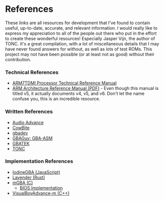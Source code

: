 # References
These links are all resources for development that I've found to contain useful,
up-to-date, accurate, and relevant information. I would really like to express my
appreciation to all of the people out there who put in the effort to create these
wonderful resources! Especially Jasper Vijn, the author of TONC. It's a great
compilation, with a lot of miscellaneous details that I may have never found
answers for without, as well as lots of test ROMs. This project may not have
been possible (or at least not as good) without their contribution.

### Technical References
- [ARM7TDMI Processor Technical Reference Manual](https://developer.arm.com/docs/ddi0210/c)
- [ARM Architecture Reference Manual (PDF)](https://developer.arm.com/docs/ddi0100/latest/armv5-architecture-reference-manual) -
Even though this manual is titled v5, it actually documents v4, v5, and v6. Don't
let the name confuse you, this is an incredible resource.

### Written References
- [Audio Advance](http://www.belogic.com/gba/index.php)
- [CowBite](https://www.cs.rit.edu/~tjh8300/CowBite/CowBiteSpec.htm)
- [gbadev](https://gbadev.org/docs.php)
- [GBAGuy: GBA-ASM](https://patater.com/gbaguy/gbaasm.htm)
- [GBATEK](https://problemkaputt.de/gbatek.htm)
- [TONC](https://www.coranac.com/tonc/text/toc.htm)

### Implementation References
- [IodineGBA (JavaScript)](https://github.com/taisel/IodineGBA)
- [Lavender (Rust)](https://github.com/partheseas/lavender)
- [mGBA (C)](https://github.com/mgba-emu/mgba)
  - [BIOS Implementation](https://github.com/mgba-emu/mgba/blob/master/src/gba/hle-bios.c)
- [VisualBoyAdvance-m (C++)](https://github.com/visualboyadvance-m/visualboyadvance-m/tree/master/src)
